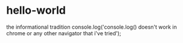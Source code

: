 # hello-world
the informational tradition
console.log('console.log() doesn't work in chrome or any other navigator that i've tried');
